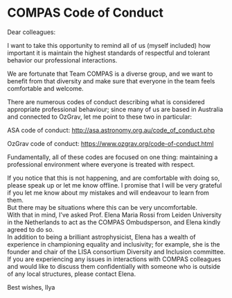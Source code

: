 # COMPAS Code of Conduct

Dear colleagues:

I want to take this opportunity to remind all of us (myself included) 
how important it is maintain the highest standards of respectful and tolerant 
behavior our professional interactions.  

We are fortunate that Team COMPAS is a diverse group, and we want to benefit 
from that diversity and make sure that everyone in the team feels comfortable and welcome. 

There are numerous codes of conduct describing what is considered appropriate 
professional behaviour;  since many of us are based in Australia and connected to OzGrav, 
let me point to these two in particular:

ASA code of conduct: http://asa.astronomy.org.au/code_of_conduct.php

OzGrav code of conduct: https://www.ozgrav.org/code-of-conduct.html

Fundamentally, all of these codes are focused on one thing: 
maintaining a professional environment where everyone is treated with respect. 

If you notice that this is not happening, and are comfortable with doing so, 
please speak up or let me know offline.  I promise that I will be very grateful 
if you let me know about my mistakes and will endeavour to learn from them.  
But there may be situations where this can be very uncomfortable.  
With that in mind, I’ve asked Prof. Elena Maria Rossi from Leiden University in the 
Netherlands to act as the COMPAS Ombudsperson, and Elena kindly agreed to do so.  
In addition to being a brilliant astrophysicist, 
Elena has a wealth of experience in championing equality and inclusivity; 
for example, she is the founder and chair of the LISA consortium Diversity and Inclusion committee.  
If you are experiencing any issues in interactions with COMPAS colleagues and would 
like to discuss them confidentially with someone who is outside of any local structures, 
please contact Elena.

Best wishes,
Ilya
